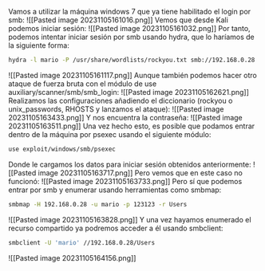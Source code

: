 Vamos a utilizar la máquina windows 7 que ya tiene habilitado el login por smb:
![[Pasted image 20231105161016.png]]
Vemos que desde Kali podemos iniciar sesión:
![[Pasted image 20231105161032.png]]
Por tanto, podemos intentar iniciar sesión por smb usando hydra, que lo haríamos de la siguiente forma:
```bash
hydra -l mario -P /usr/share/wordlists/rockyou.txt smb://192.168.0.28
```
![[Pasted image 20231105161117.png]]
Aunque también podemos hacer otro ataque de fuerza bruta con el módulo de use auxiliary/scanner/smb/smb_login:
![[Pasted image 20231105162621.png]]
Realizamos las configuraciones añadiendo el diccionario (rockyou o unix_passwords, RHOSTS y lanzamos el ataque):
![[Pasted image 20231105163433.png]]
Y nos encuentra la contraseña:
![[Pasted image 20231105163511.png]]
Una vez hecho esto, es posible que podamos entrar dentro de la máquina por psexec usando el siguiente módulo:
```bash
use exploit/windows/smb/psexec
```
Donde le cargamos los datos para iniciar sesión obtenidos anteriormente:
![[Pasted image 20231105163717.png]]
Pero vemos que en este caso no funcionó:
![[Pasted image 20231105163733.png]]
Pero sí que podemos entrar por smb y enumerar usando herramientas como smbmap:
```bash
smbmap -H 192.168.0.28 -u mario -p 123123 -r Users
```
![[Pasted image 20231105163828.png]]
Y una vez hayamos enumerado el recurso compartido ya podremos acceder a él usando smbclient:
```bash
smbclient -U 'mario' //192.168.0.28/Users
```
![[Pasted image 20231105164156.png]]
